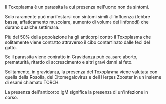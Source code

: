 Il Toxoplasma è un parassita la cui presenza nell'uomo non da sintomi.

Solo raramente può manifestarsi con sintomi simili all'influenza (febbre bassa, affaticamento muscolare, aumento di volume dei linfonodi) che durano
qualche settimana.

Più del 50% della popolazione ha gli anticorpi contro il Toxoplasma che solitamente viene contratto attraverso il cibo contaminato dalle feci del
gatto.

Se il parassita viene contratto in Gravidanza può causare aborto, prematurità, ritardo di accrescimento e altri gravi danni al feto.

Solitamente, in gravidanza, la presenza del Toxoplasma viene valutata con quella della Rosolia, del Citomegalovirus e dell Herpes Zooster in un
insieme di esami chiamato TORCH.

La presenza dell'anticorpo IgM significa la presenza di un'infezione in corso.
